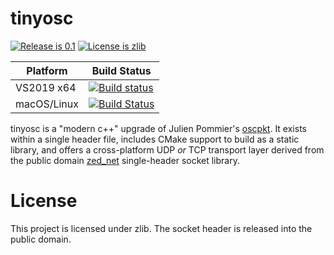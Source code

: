 # tinyosc

[![Release is 0.1](http://img.shields.io/badge/release-0.1-blue.svg?style=flat)](https://github.com/ddiakopoulos/tinyosc)
[![License is zlib](http://img.shields.io/badge/license-zlib-blue.svg?style=flat)](https://opensource.org/licenses/Zlib)

Platform | Build Status |
-------- | ------------ |
VS2019 x64  | [![Build status](https://ci.appveyor.com/api/projects/status/d2lf42t68q7pi7f4?svg=true)](https://ci.appveyor.com/project/ddiakopoulos/tinyosc) |
macOS/Linux | [![Build Status](https://travis-ci.org/ddiakopoulos/tinyosc.svg?branch=master)](https://travis-ci.org/ddiakopoulos/tinyosc) |

tinyosc is a "modern c++" upgrade of Julien Pommier's [oscpkt](http://gruntthepeon.free.fr/oscpkt/). It exists within a single header file, includes CMake support to build as a static library, and offers a cross-platform UDP *or* TCP transport layer derived from the public domain [zed_net](https://github.com/Smilex/zed_net) single-header socket library. 

# License

This project is licensed under zlib. The socket header is released into the public domain. 
